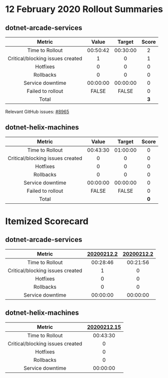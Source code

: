 # 12 February 2020 Rollout Summaries

## dotnet-arcade-services

|              Metric              |   Value  |  Target  |   Score   |
|:--------------------------------:|:--------:|:--------:|:---------:|
| Time to Rollout                  | 00:50:42 | 00:30:00 |     2     |
| Critical/blocking issues created |     1    |    0     |     1     |
| Hotfixes                         |     0    |    0     |     0     |
| Rollbacks                        |     0    |    0     |     0     |
| Service downtime                 | 00:00:00 | 00:00:00 |     0     |
| Failed to rollout                |   FALSE  |   FALSE  |     0     |
| Total                            |          |          |   **3**   |

Relevant GitHub issues: [#8965](https://github.com/dotnet/core-eng/issues/8965)
## dotnet-helix-machines

|              Metric              |   Value  |  Target  |   Score   |
|:--------------------------------:|:--------:|:--------:|:---------:|
| Time to Rollout                  | 00:43:30 | 01:00:00 |     0     |
| Critical/blocking issues created |     0    |    0     |     0     |
| Hotfixes                         |     0    |    0     |     0     |
| Rollbacks                        |     0    |    0     |     0     |
| Service downtime                 | 00:00:00 | 00:00:00 |     0     |
| Failed to rollout                |   FALSE  |   FALSE  |     0     |
| Total                            |          |          |   **0**   |


# Itemized Scorecard

## dotnet-arcade-services

| Metric | [20200212.2](https://dev.azure.com/dnceng/7ea9116e-9fac-403d-b258-b31fcf1bb293/_build/results?buildId=517794) | [20200212.2](https://dev.azure.com/dnceng/7ea9116e-9fac-403d-b258-b31fcf1bb293/_build/results?buildId=517824) |
|:-----:|:-----:|:-----:|
| Time to Rollout | 00:28:46 | 00:21:56 |
| Critical/blocking issues created | 1 | 0 |
| Hotfixes | 0 | 0 |
| Rollbacks | 0 | 0 |
| Service downtime | 00:00:00 | 00:00:00 |


## dotnet-helix-machines

| Metric | [20200212.15](https://dev.azure.com/dnceng/7ea9116e-9fac-403d-b258-b31fcf1bb293/_build/results?buildId=518035) |
|:-----:|:-----:|
| Time to Rollout | 00:43:30 |
| Critical/blocking issues created | 0 |
| Hotfixes | 0 |
| Rollbacks | 0 |
| Service downtime | 00:00:00 |

